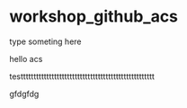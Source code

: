 # workshop_github_acs

type someting here

hello acs

testttttttttttttttttttttttttttttttttttttttttttttttttttt

gfdgfdg
